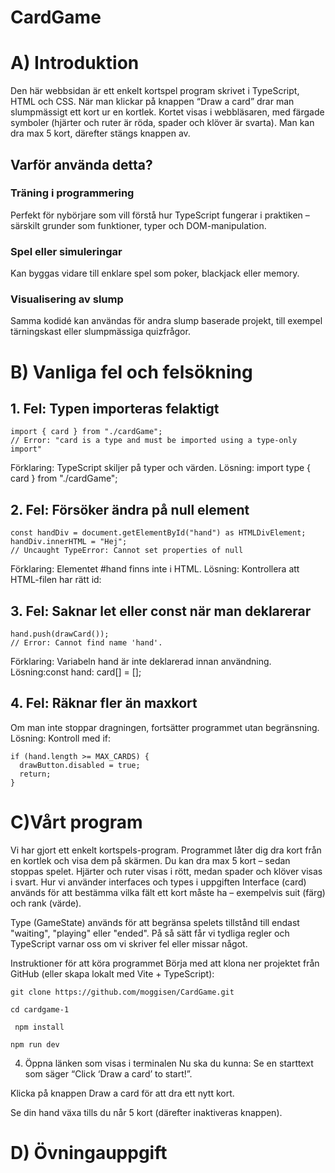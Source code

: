 # CardGame

# A) Introduktion 
  Den här webbsidan är ett enkelt kortspel program skrivet i TypeScript, HTML och CSS. När man klickar på knappen “Draw a card” drar man slumpmässigt ett kort ur en kortlek. Kortet visas i webbläsaren, med färgade symboler (hjärter och ruter är röda, spader och klöver är svarta). Man kan dra max 5 kort, därefter stängs knappen av.

## Varför använda detta?
### Träning i programmering
 Perfekt för nybörjare som vill förstå hur TypeScript fungerar i praktiken – särskilt grunder som funktioner, typer och DOM-manipulation.

### Spel eller simuleringar
 Kan byggas vidare till enklare spel som poker, blackjack eller memory.

### Visualisering av slump
Samma kodidé kan användas för andra slump baserade projekt, till exempel tärningskast eller slumpmässiga quizfrågor.

# B) Vanliga fel och felsökning

## 1. Fel: Typen importeras felaktigt
```
import { card } from "./cardGame";
// Error: "card is a type and must be imported using a type-only import"
```
Förklaring: TypeScript skiljer på typer och värden.
Lösning: import type { card } from "./cardGame";

## 2. Fel: Försöker ändra på null element
```
const handDiv = document.getElementById("hand") as HTMLDivElement;
handDiv.innerHTML = "Hej";
// Uncaught TypeError: Cannot set properties of null
```
Förklaring: Elementet #hand finns inte i HTML.
Lösning: Kontrollera att HTML-filen har rätt id: <div id="hand"></div>

## 3. Fel: Saknar let eller const när man deklarerar
```
hand.push(drawCard());
// Error: Cannot find name 'hand'.
```
Förklaring: Variabeln hand är inte deklarerad innan användning.
Lösning:const hand: card[] = [];

## 4. Fel: Räknar fler än maxkort
Om man inte stoppar dragningen, fortsätter programmet utan begränsning.
Lösning: Kontroll med if: 
```
if (hand.length >= MAX_CARDS) {
  drawButton.disabled = true;
  return;
}
```

# C)Vårt program
Vi har gjort ett enkelt kortspels-program. Programmet låter dig dra kort från en kortlek och visa dem på skärmen. Du kan dra max 5 kort – sedan stoppas spelet. Hjärter och ruter visas i rött, medan spader och klöver visas i svart.
Hur vi använder interfaces och types i uppgiften
Interface (card) används för att bestämma vilka fält ett kort måste ha – exempelvis suit (färg) och rank (värde).

Type (GameState) används för att begränsa spelets tillstånd till endast "waiting", "playing" eller "ended".
 På så sätt får vi tydliga regler och TypeScript varnar oss om vi skriver fel eller missar något.

Instruktioner för att köra programmet
Börja med att klona ner projektet från GitHub (eller skapa lokalt med Vite + TypeScript):
```
git clone https://github.com/moggisen/CardGame.git
```
```
cd cardgame-1
```
```
 npm install
```
```
npm run dev
```

4.  Öppna länken som visas i terminalen
Nu ska du kunna:
Se en starttext som säger “Click ‘Draw a card’ to start!”.

Klicka på knappen Draw a card för att dra ett nytt kort.

Se din hand växa tills du når 5 kort (därefter inaktiveras knappen).

# D) Övningauppgift 



